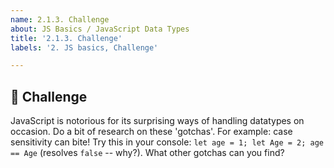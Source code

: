 ```yaml
---
name: 2.1.3. Challenge
about: JS Basics / JavaScript Data Types
title: '2.1.3. Challenge'
labels: '2. JS basics, Challenge'

---
```

## 🚀 Challenge

JavaScript is notorious for its surprising ways of handling datatypes on occasion. Do a bit of research on these 'gotchas'. For example: case sensitivity can bite! Try this in your console: `let age = 1; let Age = 2; age == Age` (resolves `false` -- why?). What other gotchas can you find?
